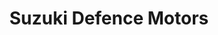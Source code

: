 ---
title: "Suzuki Defence Motors"
url: /karachi/suzuki-defence-motors-korangi-industrial-area/
shop: shop
---